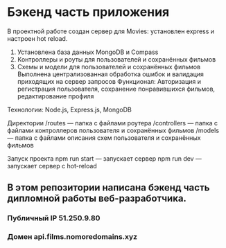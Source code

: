 # Бэкенд часть приложения

В проектной работе создан сервер для Movies: установлен express и настроен hot reload.

1) Установлена база данных MongoDB и Compass
2) Контроллеры и роуты для пользователей и сохранённых фильмов
2) Схемы и модели для пользователей и сохранённых фильмов
Выполнена централизованная обработка ошибок и валидация приходящих на сервер запросов
Функционал:
Авторизация и регистрация пользователя, сохранение понравившихся фильмов, редактирование профиля

Технологии:
Node.js, Express.js, MongoDB

Директории
/routes — папка с файлами роутера
/controllers — папка с файлами контроллеров пользователя и сохранённых фильмов
/models — папка с файлами описания схем пользователя и сохранённых фильмов

Запуск проекта
npm run start — запускает сервер
npm run dev — запускает сервер с hot-reload

## В этом репозитории написана бэкенд часть дипломной работы веб-разработчика.

### Публичный IP 51.250.9.80
### Домен api.films.nomoredomains.xyz
